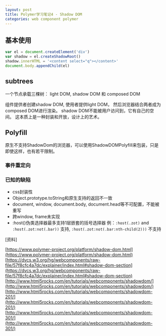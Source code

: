 ```yaml
---
layout: post
title: Polymer学习笔记4 - Shadow DOM
categories: web component polymer
---
```


## 基本使用


```js
var el = document.createElement('div')
var shadow = el.createShadowRoot()
shadow.innerHTML = '<content select="q"></content>'
document.body.appendChild(el)
```


## subtrees

一个节点承载三棵树： light DOM, shadow DOM 和 composed DOM

组件提供者创建shadow DOM, 使用者提供light DOM， 然后浏览器结合两者成为composed DOM进行渲染。 
shadow DOM不能被用户访问到，它有自己的空间。 
这本质上是一种封装和开放，设计上的艺术。


## Polyfill

原生不支持ShadowDom的浏览器，可以使用ShadowDOMPolyfill来包装，只是即使这样，也有若干限制。

### 事件重定向

### 已知的缺陷

- css封装性
- Object.prototype.toString和原生支持的返回不一致
- document, window, document.body, document.head等不可配置，不能被重写
- 跨window, frame未实现
- :host()伪类选择器最多支持1层嵌套的括号选择器
例：`:host(.zot)` and `:host(.zot:not(.bar))` 支持, 
	`:host(.zot:not(.bar:nth-child(2)))` 不支持



[资料]

[https://www.polymer-project.org/platform/shadow-dom.html](https://www.polymer-project.org/platform/shadow-dom.html)
[https://dvcs.w3.org/hg/webcomponents/raw-file/57f8cfc4a7dc/explainer/index.html#shadow-dom-section](https://dvcs.w3.org/hg/webcomponents/raw-file/57f8cfc4a7dc/explainer/index.html#shadow-dom-section)
[http://www.html5rocks.com/en/tutorials/webcomponents/shadowdom/](http://www.html5rocks.com/en/tutorials/webcomponents/shadowdom/)
[http://www.html5rocks.com/en/tutorials/webcomponents/shadowdom-201/](http://www.html5rocks.com/en/tutorials/webcomponents/shadowdom-201/)
[http://www.html5rocks.com/en/tutorials/webcomponents/shadowdom-301/](http://www.html5rocks.com/en/tutorials/webcomponents/shadowdom-301/)
